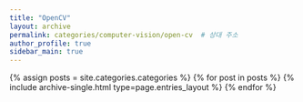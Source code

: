 ```yaml
---
title: "OpenCV"
layout: archive
permalink: categories/computer-vision/open-cv  # 상대 주소
author_profile: true
sidebar_main: true
---
```


{% assign posts = site.categories.categories %}
{% for post in posts %} {% include archive-single.html type=page.entries_layout %} {% endfor %}